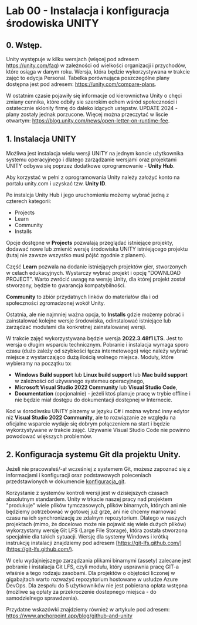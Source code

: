 # Lab 00 - Instalacja i konfiguracja środowiska UNITY

## 0. Wstęp.

Unity występuje w kilku wersjach (więcej pod adresem https://unity.com/faq) w zależności od wielkości organizacji i przychodów, które osiąga w danym roku. Wersja, która będzie wykorzystywana w trakcie zajęć to edycja Personal. Tabelka porównująca poszczególne plany dostępna jest pod adresem: https://unity.com/compare-plans.

W ostatnim czasie pojawiły się informacje od kierownictwa Unity o chęci zmiany cennika, które odbiły sie szerokim echem wśród społeczności i ostatecznie skloniły firmę do daleko idących ustępstw. UPDATE 2024 - plany zostały jednak porzucone. Więcej można przeczytać w liscie otwartym: https://blog.unity.com/news/open-letter-on-runtime-fee.

## 1. Instalacja UNITY

Możliwa jest instalacja wielu wersji UNITY na jednym koncie użytkownika systemu operacyjnego i dlatego zarządzanie wersjami oraz projektami UNITY odbywa się poprzez dodatkowe oprogramowanie - **Unity Hub**. 

Aby korzystać w pełni z oprogramowania Unity należy założyć konto na portalu unity.com i uzyskać tzw. **Unity ID**.

Po instalcja Unity Hub i jego uruchomieniu możemy wybrać jedną z czterech kategorii: 
* Projects
* Learn
* Community
* Installs

Opcje dostępne w **Projects** pozwalają przeglądać istniejące projekty, dodawać nowe lub zmienić wersję środowiska UNITY istniejącego projektu (tutaj nie zawsze wszystko musi pójść zgodnie z planem).

Część **Learn** pozwala na dodanie istniejących projektów gier, stworzonych w celach edukacyjnych. Wystarczy wybrać projekt i opcję "DOWNLOAD PROJECT". Warto zwrócić uwagę na wersję Unity, dla której projekt został stworzony, będzie to gwarancja kompatybilności.

**Community** to zbiór przydatnych linków do materiałów dla i od społeczności zgromadzonej wokół Unity.

Ostatnia, ale nie najmniej ważna opcja, to **Installs** gdzie możemy pobrać i zainstalować kolejne wersje środowiska, odinstalować istniejące lub zarządzać modułami dla konkretnej zainstalowanej wersji.

W trakcie zajęć wykorzystywana będzie wersja **2022.3.48f1 LTS**. Jest to wersja o długim wsparciu technicznym. Pobranie i instalacja wymaga sporo czasu (dużo zależy od szybkości łącza internetowego) więc należy wybrać miejsce z wystarczająco dużą ilością wolnego miejsca. Moduły, które wybieramy na początku to:
* **Windows Build support** lub **Linux build support** lub **Mac build support** w zależności od używanego systemeu operacyjnego,
* **Microsoft Visual Studio 2022 Community** lub **Visual Studio Code**,
* **Documentation** (opcjonalnie) - jeżeli ktoś planuje pracę w trybie offline i nie będzie miał dostępu do dokumentacji dostępnej w Internecie.

Kod w śorodiwsku UNITY piszemy w języku C# i można wybrać inny edytor niż **Visual Studio 2022 Community**, ale to rozwiązanie ze względu na oficjalne wsparcie wydaje się dobrym połączeniem na start i będzie wykorzystywane w trakcie zajęć. Używanie Visual Studio Code nie powinno powodować większych problemów. 


## 2. Konfiguracja systemu Git dla projektu Unity.

Jeżeli nie pracowałeś/-ał wcześniej z systemem Git, możesz zapoznać się z informacjami i konfiguracji oraz podstawowych poleceniach przedstawionych w dokumencie [konfiguracja_git](konfiguracja_git.md).

Korzystanie z systemów kontroli wersji jest w dzisiejszych czasach absolutnym standardem. Unity w trkacie naszej pracy nad projektem "produkuje" wiele plików tymczasowych, plików binarnych, których ani nie będziemy potrzebować w gotowej już grze, ani nie chcemy marnować czasu na ich synchronizację ze zdalnym repozytorium. Dlatego w naszych projektach (mimo, że docelowo może nie pojawić się wiele dużych plików) wykorzystamy wersję Git LFS (Large File Storage), która została stworzona specjalnie dla takich sytuacji. Wersję dla systemy Windows i krótką instrukcję instalacji znajdziemy pod adresem [https://git-lfs.github.com/](https://git-lfs.github.com/).

W celu wydajniejszego zarządzania plikami binarnymi (assety) zalecane jest pobranie i instalacja Git LFS, czyli modułu, który usprawnia pracę GIT-a właśnie a tego rodzaju zasobami.
Dla projektów o objętości liczonej w gigabajtach warto rozważyć repozytorium hostowane w usłudze Azure DevOps. Dla zespołu do 5 użytkowników nie jest pobierana opłata wstępna (możliwe są opłaty za przekroczenie dostepnego miejsca - do samodzielnego sprawdzenia). 

Przydatne wskazówki znajdziemy również w artykule pod adresem: https://www.anchorpoint.app/blog/github-and-unity